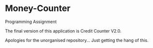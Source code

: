# Money-Counter
Programming Assignment

The final version of this application is Credit Counter V2.0.

Apologies for the unorganised repository... Just getting the hang of this.
